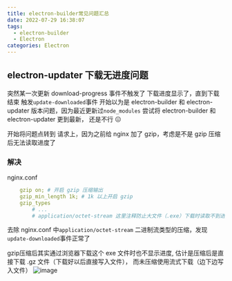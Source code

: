 ```yaml
---
title: electron-builder常见问题汇总
date: 2022-07-29 16:38:07
tags:
  - electron-builder
  - Electron
categories: Electron
---
```


## electron-updater 下载无进度问题

突然某一次更新 download-progress 事件不触发了
下载进度显示了，直到下载结束 触发`update-downloaded`事件
开始以为是 electron-builder 和 electron-updater 版本问题，因为最近更新过`node_modules`
尝试将 electron-builder 和 electron-updater 更到最新， 还是不行 😖

开始将问题点转到 请求上，因为之前给 nginx 加了 gzip，考虑是不是 gzip 压缩后无法读取进度了

### 解决

nginx.conf

```yml
    gzip on; # 开启 gzip 压缩输出 
    gzip_min_length 1k; # 1k 以上开启 gzip
    gzip_types
        # ...
        # application/octet-stream 这里注释防止大文件（.exe）下载时读取不到进度
```

去除 nginx.conf 中`application/octet-stream` 二进制流类型的压缩，发现`update-downloaded`事件正常了

gzip压缩后其实通过浏览器下载这个 exe 文件时也不显示进度, 估计是压缩后是直接下载 .gz 文件（下载好以后直接写入文件）， 而未压缩使用流式下载（边下边写入文件）
![image](https://bitbw.top/public/img/my_gallery/1659084148258.jpg)
